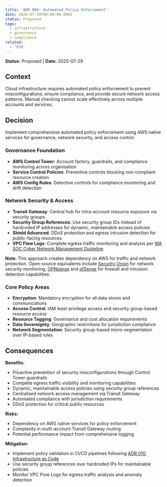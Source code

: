 ```yaml
---
title: 'ADR 006: Automated Policy Enforcement'
date: 2025-07-29T00:00:00.000Z
status: Proposed
tags:
  - infrastructure
  - governance
  - compliance
related:
  - '010'
---
```



**Status:** Proposed \| **Date:** 2025-07-29

## Context

Cloud infrastructure requires automated policy enforcement to prevent
misconfigurations, ensure compliance, and provide secure network access
patterns. Manual checking cannot scale effectively across multiple
accounts and services.

## Decision

Implement comprehensive automated policy enforcement using AWS native
services for governance, network security, and access control.

### Governance Foundation

- **AWS Control Tower**: Account factory, guardrails, and compliance
  monitoring across organisation
- **Service Control Policies**: Preventive controls blocking
  non-compliant resource creation
- **AWS Config Rules**: Detective controls for compliance monitoring and
  drift detection

### Network Security & Access

- **Transit Gateway**: Central hub for intra-account resource exposure
  via security groups
- **Security Group References**: Use security group IDs instead of
  hardcoded IP addresses for dynamic, maintainable access policies
- **Shield Advanced**: DDoS protection and egress intrusion detection
  for public-facing resources
- **VPC Flow Logs**: Complete egress traffic monitoring and analysis per
  [WA SOC Cyber Network Management
  Guideline](https://soc.cyber.wa.gov.au/guidelines/network-management/)

**Note**: This approach creates dependency on AWS for traffic and
network protection. Open-source equivalents include [Security
Onion](https://securityonionsolutions.com/) for network security
monitoring, [OPNsense](https://opnsense.org/) and
[pfSense](https://www.pfsense.org/) for firewall and intrusion detection
capabilities.

### Core Policy Areas

- **Encryption**: Mandatory encryption for all data stores and
  communications
- **Access Control**: IAM least-privilege access and security
  group-based resource access
- **Resource Tagging**: Governance and cost allocation requirements
- **Data Sovereignty**: Geographic restrictions for jurisdiction
  compliance
- **Network Segmentation**: Security group-based micro-segmentation over
  IP-based rules

## Consequences

**Benefits:**

- Proactive prevention of security misconfigurations through Control
  Tower guardrails
- Complete egress traffic visibility and monitoring capabilities
- Dynamic, maintainable access policies using security group references
- Centralised network access management via Transit Gateway
- Automated compliance with jurisdiction requirements
- DDoS protection for critical public resources

**Risks:**

- Dependency on AWS native services for policy enforcement
- Complexity in multi-account Transit Gateway routing
- Potential performance impact from comprehensive logging

**Mitigation:**

- Implement policy validation in CI/CD pipelines following [ADR 010:
  Infrastructure as Code](010-configmgmt.qmd)
- Use security group references over hardcoded IPs for maintainable
  policies
- Monitor VPC Flow Logs for egress traffic analysis and anomaly
  detection
